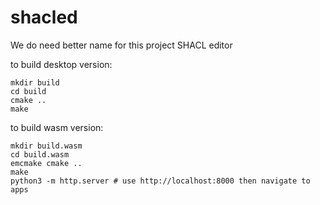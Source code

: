 # shacled
We do need better name for this project
SHACL editor

to build desktop version:

```
mkdir build
cd build
cmake ..
make
```

to build wasm version:
```
mkdir build.wasm
cd build.wasm
emcmake cmake ..
make
python3 -m http.server # use http://localhost:8000 then navigate to apps
```

